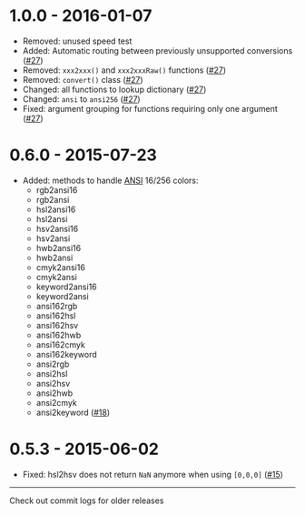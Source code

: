 # 1.0.0 - 2016-01-07

- Removed: unused speed test
- Added: Automatic routing between previously unsupported conversions
  ([#27](https://github.com/Qix-/color-convert/pull/27))
- Removed: `xxx2xxx()` and `xxx2xxxRaw()` functions
  ([#27](https://github.com/Qix-/color-convert/pull/27))
- Removed: `convert()` class
  ([#27](https://github.com/Qix-/color-convert/pull/27))
- Changed: all functions to lookup dictionary
  ([#27](https://github.com/Qix-/color-convert/pull/27))
- Changed: `ansi` to `ansi256`
  ([#27](https://github.com/Qix-/color-convert/pull/27))
- Fixed: argument grouping for functions requiring only one argument
  ([#27](https://github.com/Qix-/color-convert/pull/27))

# 0.6.0 - 2015-07-23

- Added: methods to handle
  [ANSI](https://en.wikipedia.org/wiki/ANSI_escape_code#Colors) 16/256 colors:
    - rgb2ansi16
    - rgb2ansi
    - hsl2ansi16
    - hsl2ansi
    - hsv2ansi16
    - hsv2ansi
    - hwb2ansi16
    - hwb2ansi
    - cmyk2ansi16
    - cmyk2ansi
    - keyword2ansi16
    - keyword2ansi
    - ansi162rgb
    - ansi162hsl
    - ansi162hsv
    - ansi162hwb
    - ansi162cmyk
    - ansi162keyword
    - ansi2rgb
    - ansi2hsl
    - ansi2hsv
    - ansi2hwb
    - ansi2cmyk
    - ansi2keyword
      ([#18](https://github.com/harthur/color-convert/pull/18))

# 0.5.3 - 2015-06-02

- Fixed: hsl2hsv does not return `NaN` anymore when using `[0,0,0]`
  ([#15](https://github.com/harthur/color-convert/issues/15))

---

Check out commit logs for older releases
